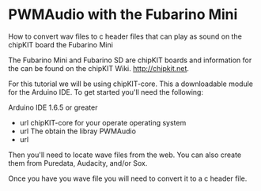 # PWMAudio with the Fubarino Mini
How to convert wav files to c header files that can play as sound on the chipKIT board the Fubarino Mini

The Fubarino Mini and Fubarino SD are chipKIT boards and information for the can be found on the chipKIT Wiki. http://chipkit.net.

For this tutorial we will be using chipKIT-core. This a downloadable module for the Arduino IDE. To get started you'll need the following:

Arduino IDE 1.6.5 or greater
* url
chipKIT-core for your operate operating system
* url
The obtain the libray PWMAudio 
* url 

Then you'll need to locate wave files from the web. You can also create them from Puredata, Audacity, and/or Sox.

Once you have you wave file you will need to convert it to a c header file.


